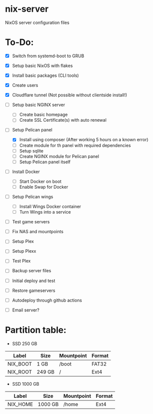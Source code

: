 # nix-server
NixOS server configuration files

# To-Do: 
- [X] Switch from systemd-boot to GRUB
- [X] Setup basic NixOS with flakes
- [X] Install basic packages (CLI tools)
- [X] Create users
- [X] Cloudflare tunnel (Not possible without clientside install!)
- [ ] Setup basic NGINX server
  - [ ] Create basic homepage 
  - [ ] Create SSL Certificate(s) with auto renewal
- [ ] Setup Pelican panel
   - [X] Install using composer (After working 5 hours on a known error)
   - [ ] Create module for th panel with required dependencies 
   - [ ] Setup sqlite 
   - [ ] Create NGINX module for Pelican panel
   - [ ] Setup Pelican panel itself 
- [ ] Install Docker 
  - [ ] Start Docker on boot
  - [ ] Enable Swap for Docker
- [ ] Setup Pelican wings
  - [ ] Install Wings Docker container
  - [ ] Turn Wings into a service
- [ ] Test game servers 
- [ ] Fix NAS and mountpoints
- [ ] Setup Plex
- [ ] Setup Plexx
- [ ] Test Plex
- [ ] Backup server files 
- [ ] Initial deploy and test 
- [ ] Restore gameservers
- [ ] Autodeploy through github actions
- [ ] Email server? 


# Partition table: 

- SSD 250 GB

| Label    	| Size   	| Mountpoint 	| Format 	|
|----------	|--------	|------------	|--------	|
| NIX_BOOT 	| 1 GB   	| /boot      	| FAT32  	|
| NIX_ROOT 	| 249 GB 	| /          	| Ext4   	|

- SSD 1000 GB

| Label    	| Size    	| Mountpoint 	| Format 	|
|----------	|---------	|------------	|--------	|
| NIX_HOME 	| 1000 GB 	| /home      	| Ext4   	|
